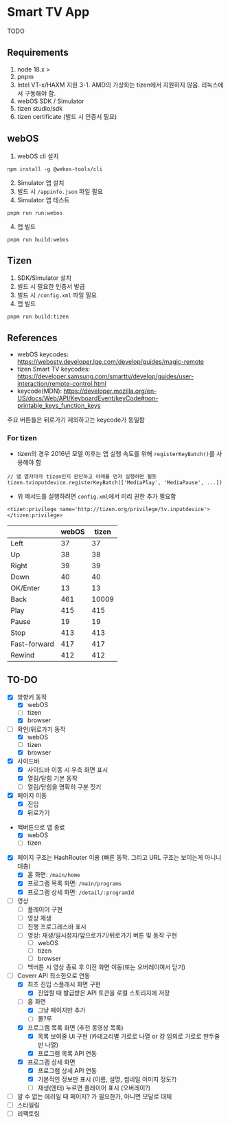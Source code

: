 # Smart TV App
TODO

## Requirements
1. node 18.x >
2. pnpm
3. Intel VT-x/HAXM 지원
3-1. AMD의 가상화는 tizen에서 지원하지 않음. 리눅스에서 구동해야 함.
4. webOS SDK / Simulator
5. tizen studio/sdk
6. tizen certificate (빌드 시 인증서 필요)


## webOS
1. webOS cli 설치
```
npm install -g @webos-tools/cli
```
2. Simulator 앱 설치
3. 빌드 시 `/appinfo.json` 파일 필요
3. Simulator 앱 테스트
```
pnpm run run:webos
```
4. 앱 빌드
```
pnpm run build:webos
```

## Tizen
1. SDK/Simulator 설치
2. 빌드 시 필요한 인증서 발급
3. 빌드 시 `/config.xml` 파일 필요
4. 앱 빌드
```
pnpm run build:tizen
```

## References
- webOS keycodes: https://webostv.developer.lge.com/develop/guides/magic-remote
- tizen Smart TV keycodes: https://developer.samsung.com/smarttv/develop/guides/user-interaction/remote-control.html
- keycode(MDN): https://developer.mozilla.org/en-US/docs/Web/API/KeyboardEvent/keyCode#non-printable_keys_function_keys

주요 버튼들은 뒤로가기 제외하고는 keycode가 동일함

### For tizen
- tizen의 경우 2016년 모델 이후는 앱 실행 속도를 위해 `registerKeyBatch()`를 사용해야 함
```
// 앱 열자마자 tizen인지 판단하고 아래를 먼저 실행하면 될듯
tizen.tvinputdevice.registerKeyBatch(['MediaPlay', 'MediaPause', ...])
```
- 위 메서드를 실행하려면 `config.xml`에서 미리 권한 추가 필요함
```
<tizen:privilege name='http://tizen.org/privilege/tv.inputdevice'>
</tizen:privilege>
```

|       | webOS | tizen |
| ------------ | ----- | ----- |
| Left                     | 37         | 37         |
| Up                       | 38         | 38         |
| Right                    | 39         | 39         |
| Down                     | 40         | 40         |
| OK/Enter                 | 13         | 13         |
| Back                     | 461        | 10009      |
| Play                     | 415        | 415        |
| Pause                    | 19         | 19         |
| Stop                     | 413        | 413        |
| Fast-forward             | 417        | 417        |
| Rewind                   | 412        | 412        |


## TO-DO
- [x] 방향키 동작
  - [x] webOS
  - [ ] tizen 
  - [x] browser
- [ ] 확인/뒤로가기 동작
  - [x] webOS
  - [ ] tizen 
  - [x] browser
- [x] 사이드바
  - [x] 사이드바 이동 시 우측 화면 표시
  - [x] 열림/닫힘 기본 동작
  - [ ] 열림/닫힘을 명확히 구분 짓기
- [x] 페이지 이동
  - [x] 진입
  - [x] 뒤로가기
- 백버튼으로 앱 종료
  - [x] webOS
  - [ ] tizen
- [x] 페이지 구조는 HashRouter 이용 (빠른 동작. 그리고 URL 구조는 보이는게 아니니 대충)
  - [x] 홈 화면: `/main/home`
  - [x] 프로그램 목록 화면: `/main/programs`
  - [x] 프로그램 상세 화면: `/detail/:programId`
- [ ] 영상
  - [ ] 플레이어 구현
  - [ ] 영상 재생
  - [ ] 진행 프로그레스바 표시
  - [ ] 영상: 재생/일시정지/앞으로가기/뒤로가기 버튼 및 동작 구현
    - [ ] webOS
    - [ ] tizen 
    - [ ] browser
  - [ ] 백버튼 시 영상 종료 후 이전 화면 이동(또는 오버레이여서 닫기)
- [ ] Coverr API 최소한으로 연동
  - [x] 최초 진입 스플래시 화면 구현
    - [x] 진입할 때 발급받은 API 토큰을 로컬 스토리지에 저장
  - [ ] 홈 화면
    - [x] 그냥 페이지만 추가
    - [ ] 몰?루
  - [x] 프로그램 목록 화면 (추천 동영상 목록)
    - [x] 목록 보여줄 UI 구현 (카테고리별 가로로 나열 or 걍 임의로 가로로 한두줄만 나열)
    - [x] 프로그램 목록 API 연동
  - [x] 프로그램 상세 화면
    - [x] 프로그램 상세 API 연동
    - [x] 기본적인 정보만 표시 (이름, 설명, 썸네일 이미지 정도?)
    - [ ] 재생(엔터) 누르면 플레이어 표시 (오버레이?)
- [ ] 알 수 없는 에러일 때 페이지? 가 필요한가, 아니면 모달로 대체
- [ ] 스타일링
- [ ] 리팩토링

<!-- - [ ] 세션 체크 - 쿠키 or 로컬 스토리지
  - [ ] 성공: 홈 화면 이동
  - [ ] 실패: 로그인 화면 이동
- [ ] 로그인 화면 구현
- [ ] 계정 정보 미리 입력해두고 버튼 누르면 바로 로그인하는 형태로 구현 (화면에 버튼 하나만)
- [ ] 로그인 성공하면 홈 화면 이동
- [ ] 로그인 실패하면 에러 모달? 표시 -->